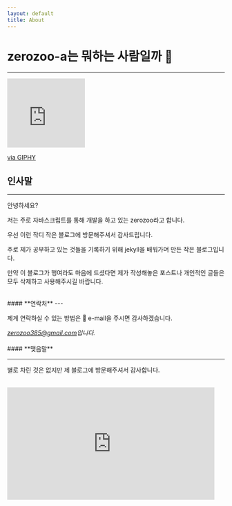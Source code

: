```yaml
---
layout: default
title: About
---
```

# zerozoo-a는 뭐하는 사람일까 🐶

---

<iframe src="https://giphy.com/embed/ASd0Ukj0y3qMM" width="180" height="160" frameBorder="0" class="giphy-embed" allowFullScreen></iframe><p><a href="https://giphy.com/gifs/the-simpsons-hello-hi-ASd0Ukj0y3qMM">via GIPHY</a></p>

## **인사말**
---


안녕하세요?

저는 주로 자바스크립트를 통해 개발을 하고 있는 zerozoo라고 합니다. 

우선 이런 작디 작은 블로그에 방문해주셔서 감사드립니다.

주로 제가 공부하고 있는 것들을 기록하기 위해 jekyll을 배워가며 만든 작은 블로그입니다.

만약 이 블로그가 행여라도 마음에 드셨다면 제가 작성해놓은 포스트나 개인적인 글들은 모두 삭제하고 사용해주시길 바랍니다.

<br>
#### **연락처**
 ---


제게 연락하실 수 있는 방법은 📮 e-mail을 주시면 감사하겠습니다.
<address>
<a href="mailto:zerozoo385@gmail.com">zerozoo385@gmail.com</a>입니다.<br> 
</address>

<br>
#### **맺음말**

---


별로 차린 것은 없지만 제 블로그에 방문해주셔서 감사합니다.
<br>
<div id="now-time"></div>
<script>
    const now = new Date()
    const year = now.getFullYear()
    const month = now.getMonth()
    const date = now.getDate()
    document.getElementById("now-time").innerText = `${year} 년 ${month} 월 ${date} 일에 방문해주신 모든 분들께..`

</script>

<br>
<iframe src="https://media.tenor.com/pSuK_En8qoIAAAAC/jerry-thanks.gif" width="480" height="260" frameBorder="0" class=""></iframe><p>